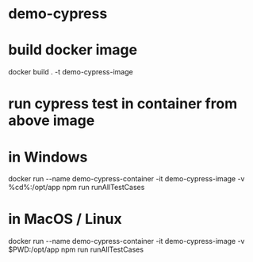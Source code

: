 # demo-cypress

# build docker image
docker build . -t demo-cypress-image

# run cypress test in container from above image
# in Windows
docker run --name demo-cypress-container -it demo-cypress-image -v %cd%:/opt/app npm run runAllTestCases
# in MacOS / Linux
docker run --name demo-cypress-container -it demo-cypress-image -v $PWD:/opt/app npm run runAllTestCases
